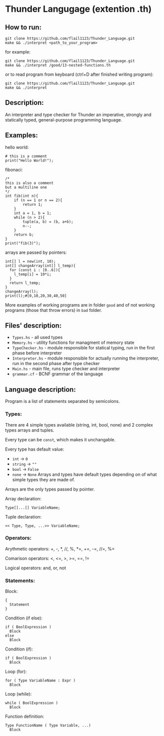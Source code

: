 # Thunder Langugage (extention .th)
## How to run: 
```
git clone https://github.com/flail1123/Thunder_Language.git
make && ./interpret <path_to_your_program>
```
for example:
```
git clone https://github.com/flail1123/Thunder_Language.git
make && ./interpret /good/13-nested-functions.th
```
or to read program from keyboard (ctrl+D after finished writing program):
```
git clone https://github.com/flail1123/Thunder_Language.git
make && ./interpret
```


## Description:
An interpreter and type checker for Thunder an imperative, strongly and statically typed, general-purpose programming language.

## Examples:
hello world:
```
# this is a comment
print("Hello World!");
```
fibonaci:
```
/* 
this is also a comment
but a multiline one
*/
int fib(int n){
    if (n == 1 or n == 2){
        return 1;
    }
    int a = 1, b = 1;
    while (n > 2){
        tuple(a, b) = (b, a+b);
        n--;
    }
    return b;
}
print("fib(3)");
```
arrays are passed by pointers:
```
int[] l = new(int, 10);
int[] changeArray(int[] l_temp){
  for (const i : [0..6]){
    l_temp[i] = 10*i;
  }
  return l_temp;
}
changeArray(l);
print(l);#[0,10,20,30,40,50]
```
More examples of working programs are in folder `good` and of not working programs (those that throw errors) in `bad` folder.

## Files' description:

 * `Types.hs` - all used types
 * `Memory.hs` - utility functions for managment of memory state
 * `TypeChecker.hs` - module responsible for statical typing, run in the first phase before interpreter
 * `Interpreter.hs` - module responsible for actually running the interpreter, run in the second phase after type checker
 * `Main.hs` - main file, runs type checker and interpreter
 * `grammar.cf` - BCNF grammar of the language

## Language description:
Program is a list of statements separated by semicolons.

### Types:

There are 4 simple types available (string, int, bool, none) and 2 complex types arrays and tuples.

Every type can be `const`, which makes it unchangable.

Every type has default value:
 * `int` -> `0`
 * `string` -> `""`
 * `bool` -> `False`
 * `none` -> `None`
Arrays and types have default types depending on of what simple types they are made of.

Arrays are the only types passed by pointer.

Array declaration:
```
Type[]...[] VariableName;
```
Tuple declaration:
```
<< Type, Type, ...>> VariableName;
```

### Operators:

Arythmetic operators: +, -, *, //, %, *=, +=, -=, //=, %=

Comarison operators: <, <=, >, >=, ==, !=

Logical operators: and, or, not 

### Statements:

Block: 
```
{
  Statement
}
```
Condition (if else):
```
if ( BoolExpression )
  Block 
else
  Block
```

Condition (if):
```
if ( BoolExpression )
  Block 
```

Loop (for):
```
for ( Type VariableName : Expr ) 
  Block
```

Loop (while):
```
while ( BoolExpression ) 
  Block
```
Function definition:
```
Type FunctionName ( Type Variable, ...) 
  Block
```
